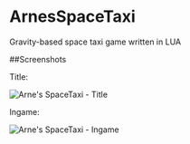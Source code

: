 ArnesSpaceTaxi
==============

Gravity-based space taxi game written in LUA

##Screenshots

Title:

![Arne's SpaceTaxi - Title](http://www.arneschwettmann.com/delme/screenshots/ArnesSpaceTaxi_shot0.jpg)

Ingame:

![Arne's SpaceTaxi - Ingame](http://www.arneschwettmann.com/delme/screenshots/ArnesSpaceTaxi_shot1.jpg)
